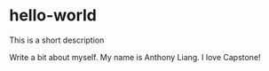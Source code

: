 # hello-world
This is a short description

Write a bit about myself. My name is Anthony Liang. I love Capstone!
